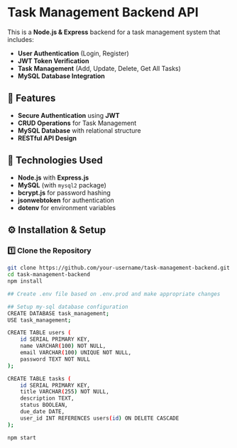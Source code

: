 # Task Management Backend API

This is a **Node.js & Express** backend for a task management system that includes:
- **User Authentication** (Login, Register)
- **JWT Token Verification**
- **Task Management** (Add, Update, Delete, Get All Tasks)
- **MySQL Database Integration**

## 🚀 Features
- **Secure Authentication** using **JWT**
- **CRUD Operations** for Task Management
- **MySQL Database** with relational structure
- **RESTful API Design**

## 📌 Technologies Used
- **Node.js** with **Express.js**
- **MySQL** (with `mysql2` package)
- **bcrypt.js** for password hashing
- **jsonwebtoken** for authentication
- **dotenv** for environment variables

## ⚙️ Installation & Setup

### 1️⃣ Clone the Repository
```sh
git clone https://github.com/your-username/task-management-backend.git
cd task-management-backend
npm install

## Create .env file based on .env.prod and make appropriate changes

## Setup my-sql database configuration
CREATE DATABASE task_management;
USE task_management;

CREATE TABLE users (
    id SERIAL PRIMARY KEY,
    name VARCHAR(100) NOT NULL,
    email VARCHAR(100) UNIQUE NOT NULL,
    password TEXT NOT NULL
);

CREATE TABLE tasks (
    id SERIAL PRIMARY KEY,
    title VARCHAR(255) NOT NULL,
    description TEXT,
    status BOOLEAN,
    due_date DATE,
    user_id INT REFERENCES users(id) ON DELETE CASCADE
);

npm start

